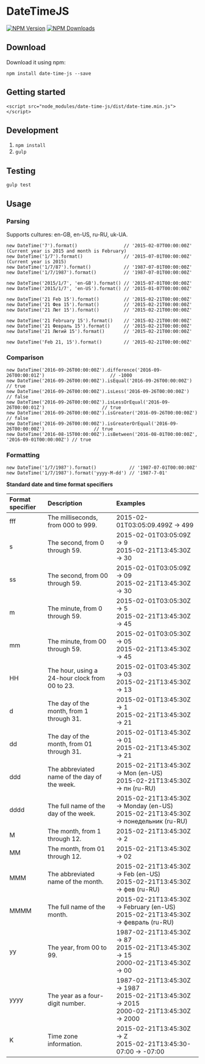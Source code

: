 [npm-image]: https://img.shields.io/npm/v/date-time-js.svg
[npm-url]: https://npmjs.org/package/date-time-js
[downloads-image]: https://img.shields.io/npm/dm/date-time-js.svg

# DateTimeJS

[![NPM Version][npm-image]][npm-url]
[![NPM Downloads][downloads-image]][npm-url]

## Download
Download it using npm:

`npm install date-time-js --save`

## Getting started

`<script src="node_modules/date-time-js/dist/date-time.min.js"></script>`

## Development

1. `npm install`
2. `gulp`

## Testing

`gulp test`

## Usage

### Parsing

Supports cultures: en-GB, en-US, ru-RU, uk-UA.

    new DateTime('7').format()                 // '2015-02-07T00:00:00Z' (Current year is 2015 and month is February)
    new DateTime('1/7').format()               // '2015-07-01T00:00:00Z' (Current year is 2015)
    new DateTime('1/7/87').format()            // '1987-07-01T00:00:00Z'
    new DateTime('1/7/1987').format()          // '1987-07-01T00:00:00Z'
    
    new DateTime('2015/1/7', 'en-GB').format() // '2015-07-01T00:00:00Z'
    new DateTime('2015/1/7', 'en-US').format() // '2015-01-07T00:00:00Z'
    
    new DateTime('21 Feb 15').format()         // '2015-02-21T00:00:00Z'
    new DateTime('21 Фев 15').format()         // '2015-02-21T00:00:00Z'
    new DateTime('21 Лют 15').format()         // '2015-02-21T00:00:00Z'
    
    new DateTime('21 February 15').format()    // '2015-02-21T00:00:00Z'
    new DateTime('21 Февраль 15').format()     // '2015-02-21T00:00:00Z'
    new DateTime('21 Лютий 15').format()       // '2015-02-21T00:00:00Z'
    
    new DateTime('Feb 21, 15').format()        // '2015-02-21T00:00:00Z'

### Comparison

    new DateTime('2016-09-26T00:00:00Z').difference('2016-09-26T00:00:01Z')                        // -1000
    new DateTime('2016-09-26T00:00:00Z').isEqual('2016-09-26T00:00:00Z')                           // true
    new DateTime('2016-09-26T00:00:00Z').isLess('2016-09-26T00:00:00Z')                            // false
    new DateTime('2016-09-26T00:00:00Z').isLessOrEqual('2016-09-26T00:00:01Z')                     // true
    new DateTime('2016-09-26T00:00:00Z').isGreater('2016-09-26T00:00:00Z')                         // false
    new DateTime('2016-09-26T00:00:00Z').isGreaterOrEqual('2016-09-26T00:00:00Z')                  // true
    new DateTime('2016-08-15T00:00:00Z').isBetween('2016-08-01T00:00:00Z', '2016-09-01T00:00:00Z') // true

### Formatting

    new DateTime('1/7/1987').format()            // '1987-07-01T00:00:00Z'
    new DateTime('1/7/1987').format('yyyy-M-dd') // '1987-7-01'
    
**Standard date and time format specifiers**

| Format specifier | Description | Examples |
| :---- | :---- | :---- |
| fff | The milliseconds, from 000 to 999. | 2015-02-01T03:05:09.499Z -> 499 |
| s | The second, from 0 through 59. | 2015-02-01T03:05:09Z -> 9<br/>2015-02-21T13:45:30Z -> 30 |
| ss | The second, from 00 through 59. | 2015-02-01T03:05:09Z -> 09<br/>2015-02-21T13:45:30Z -> 30 | 
| m | The minute, from 0 through 59. | 2015-02-01T03:05:30Z -> 5<br/>2015-02-21T13:45:30Z -> 45 | 
| mm | The minute, from 00 through 59. | 2015-02-01T03:05:30Z -> 05<br/>2015-02-21T13:45:30Z -> 45 | 
| HH | The hour, using a 24-hour clock from 00 to 23. | 2015-02-01T03:45:30Z -> 03<br/>2015-02-21T13:45:30Z -> 13 | 
| d | The day of the month, from 1 through 31. | 2015-02-01T13:45:30Z -> 1<br/>2015-02-21T13:45:30Z -> 21 | 
| dd | The day of the month, from 01 through 31. | 2015-02-01T13:45:30Z -> 01<br/>2015-02-21T13:45:30Z -> 21 | 
| ddd | The abbreviated name of the day of the week. | 2015-02-21T13:45:30Z -> Mon (en-US)<br/>2015-02-21T13:45:30Z -> пн (ru-RU) |  
| dddd | The full name of the day of the week. | 2015-02-21T13:45:30Z -> Monday (en-US)<br/>2015-02-21T13:45:30Z -> понедельник (ru-RU) | 
| M | The month, from 1 through 12. | 2015-02-21T13:45:30Z -> 2 | 
| MM | The month, from 01 through 12. | 2015-02-21T13:45:30Z -> 02 | 
| MMM | The abbreviated name of the month. | 2015-02-21T13:45:30Z -> Feb (en-US)<br/>2015-02-21T13:45:30Z -> фев (ru-RU) | 
| MMMM | The full name of the month. | 2015-02-21T13:45:30Z -> February (en-US)<br/>2015-02-21T13:45:30Z -> февраль (ru-RU) | 
| yy | The year, from 00 to 99. | 1987-02-21T13:45:30Z -> 87<br/>2015-02-21T13:45:30Z -> 15<br/>2000-02-21T13:45:30Z -> 00 | 
| yyyy | The year as a four-digit number. | 1987-02-21T13:45:30Z -> 1987<br/>2015-02-21T13:45:30Z -> 2015<br/>2000-02-21T13:45:30Z -> 2000 | 
| K | Time zone information. | 2015-02-21T13:45:30Z -> Z<br/>2015-02-21T13:45:30-07:00 -> -07:00 | 
    
